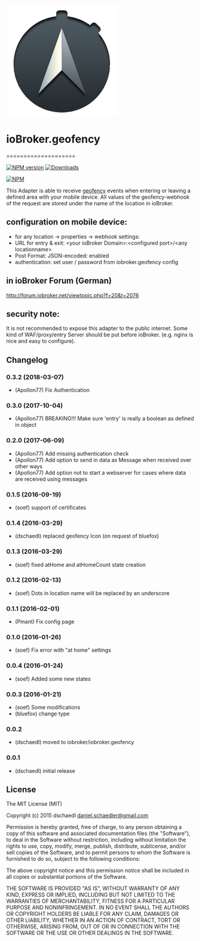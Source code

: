 ![Logo](media/geofency.png)
# ioBroker.geofency
====================

[![NPM version](http://img.shields.io/npm/v/iobroker.geofency.svg)](https://www.npmjs.com/package/iobroker.geofency)
[![Downloads](https://img.shields.io/npm/dm/iobroker.geofency.svg)](https://www.npmjs.com/package/iobroker.geofency)

[![NPM](https://nodei.co/npm/iobroker.geofency.png?downloads=true)](https://nodei.co/npm/iobroker.geofency/)


This Adapter is able to receive [geofency](http://www.geofency.com/) events when entering or leaving a defined area with your mobile device.
All values of the geofency-webhook of the request are stored under the name of the location in ioBroker.

## configuration on mobile device:
* for any location -> properties -> webhook settings:
 * URL for entry & exit: &lt;your ioBroker Domain&gt;:&lt;configured port&gt;/&lt;any locationname&gt;
 * Post Format: JSON-encoded: enabled
 * authentication: set user / password from iobroker.geofency config

## in ioBroker Forum (German)
http://forum.iobroker.net/viewtopic.php?f=20&t=2076

## security note:
It is not recommended to expose this adapter to the public internet.
Some kind of WAF/proxy/entry Server should be put before ioBroker. (e.g. nginx is nice and easy to configure).

## Changelog
### 0.3.2 (2018-03-07)
* (Apollon77) Fix Authentication

### 0.3.0 (2017-10-04)
* (Apollon77) BREAKING!!! Make sure 'entry' is really a boolean as defined in object

### 0.2.0 (2017-06-09)
* (Apollon77) Add missing authentication check
* (Apollon77) Add option to send in data as Message when received over other ways
* (Apollon77) Add option not to start a webserver for cases where data are received using messages

### 0.1.5 (2016-09-19)
* (soef) support of certificates

### 0.1.4 (2016-03-29)
* (dschaedl) replaced geofency Icon (on request of bluefox)

### 0.1.3 (2016-03-29)
* (soef) fixed atHome and atHomeCount state creation

### 0.1.2 (2016-02-13)
* (soef) Dots in location name will be replaced by an underscore

### 0.1.1 (2016-02-01)
* (Pmant) Fix config page

### 0.1.0 (2016-01-26)
* (soef) Fix error with "at home" settings

### 0.0.4 (2016-01-24)
* (soef) Added some new states

### 0.0.3 (2016-01-21)
* (soef) Some modifications
* (bluefox) change type

### 0.0.2
* (dschaedl) moved to iobroker/iobroker.geofency

### 0.0.1
* (dschaedl) initial release

## License

The MIT License (MIT)

Copyright (c) 2015 dschaedl <daniel.schaedler@gmail.com>

Permission is hereby granted, free of charge, to any person obtaining a copy
of this software and associated documentation files (the "Software"), to deal
in the Software without restriction, including without limitation the rights
to use, copy, modify, merge, publish, distribute, sublicense, and/or sell
copies of the Software, and to permit persons to whom the Software is
furnished to do so, subject to the following conditions:

The above copyright notice and this permission notice shall be included in all
copies or substantial portions of the Software.

THE SOFTWARE IS PROVIDED "AS IS", WITHOUT WARRANTY OF ANY KIND, EXPRESS OR
IMPLIED, INCLUDING BUT NOT LIMITED TO THE WARRANTIES OF MERCHANTABILITY,
FITNESS FOR A PARTICULAR PURPOSE AND NONINFRINGEMENT. IN NO EVENT SHALL THE
AUTHORS OR COPYRIGHT HOLDERS BE LIABLE FOR ANY CLAIM, DAMAGES OR OTHER
LIABILITY, WHETHER IN AN ACTION OF CONTRACT, TORT OR OTHERWISE, ARISING FROM,
OUT OF OR IN CONNECTION WITH THE SOFTWARE OR THE USE OR OTHER DEALINGS IN THE
SOFTWARE.
